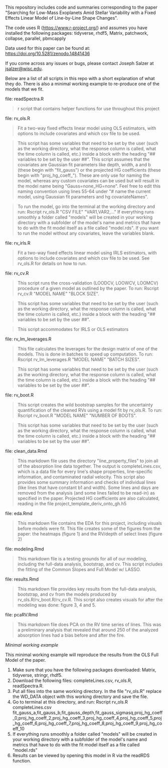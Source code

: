 This repository includes code and summaries corresponding to the paper "Searching for Low-Mass Exoplanets Amid Stellar Variability with a Fixed Effects Linear Model of Line-by-Line Shape Changes".

The code uses R (https://www.r-project.org/) and assumes you have installed the following packages:
tidyverse, rhdf5, Matrix, patchwork, collapse, parallel, pbmcapply

Data used for this paper can be found at: https://doi.org/10.5281/zenodo.14841436

If you come across any issues or bugs, please contact Joseph Salzer at jsalzer@wisc.edu.

Below are a list of all scripts in this repo with a short explanation of what they do. There is also a minimal working example to re-produce one of the models that we fit.

file: readSpectra.R <br>
> r script that contains helper functions for use throughout this project

file: rv_ols.R <br>
> Fit a two-way fixed effects linear model using OLS estimators, with options to include covariates and which csv file to be used.

> This script has some variables that need to be set by the user (such as the working directory, what the response column is called, what the time column is called, etc.) inside a block with the heading "## variables to be set by the user ##". This script assumes that the covariates are Gaussian fit parameters like depth, width, a and b (these begin with "fit_gauss") or the projected HG coefficients (these begin with "proj_hg_coeff_"). These are only use for naming the model, whereas any custom covariates can be used but will result in the model name being "Gauss=none_HG=none". Feel free to edit this naming convention using lines 55-64 under "# name the current model, using Gaussian fit parameters and hg covariateNames".

> To run the model, go into the terminal at the working directory and run: Rscript rv_ols.R "CSV FILE" "VAR1,VAR2,..." If everything runs smoothly a folder called "models" will be created in your working directory with a subfolder of the model's name and metrics that have to do with the fit model itself as a file called "model.rds".  If you want to run the model without any covariates, leave the variables blank. 

file: rv_irls.R <br>
> Fit a two-way fixed effects linear model using IRLS estimators, with options to include covariates and which csv file to be used. See rv_ols.R for details on how to run.


file: rv_cv.R <br>
> This script runs the cross-validation (LOODCV, LOOWCV, LOOMCV) procedure of a given model as outlined by the paper. To run: Rscript rv_cv.R "MODEL NAME" "BLOCK SIZE".

> This script has some variables that need to be set by the user (such as the working directory, what the response column is called, what the time column is called, etc.) inside a block with the heading "## variables to be set by the user ##". 

> This script accommodates for IRLS or OLS estimators

file: rv_lm_leverages.R <br>
> This file calculates the leverages for the design matrix of one of the models. This is done in batches to speed up computation. To run: Rscript rv_lm_leverages.R "MODEL NAME" "BATCH SIZES". 

> This script has some variables that need to be set by the user (such as the working directory, what the response column is called, what the time column is called, etc.) inside a block with the heading "## variables to be set by the user ##". 

file: rv_boot.R <br>
> This script creates the wild bootstrap samples for the uncertainty quantification of the cleaned RVs using a model fit by rv_ols.R. To run: Rscript rv_boot.R "MODEL NAME" "NUMBER OF BOOTS". 

> This script has some variables that need to be set by the user (such as the working directory, what the response column is called, what the time column is called, etc.) inside a block with the heading "## variables to be set by the user ##". 

file: clean_data.Rmd <br>
> This markdown file uses the directory "line_property_files" to join all of the absorption line data together. The output is completeLines.csv, which is a data file for every line's shape properties, line-specific information, and contaminated radial velocity. This script also provides some summary information and checks of individual lines (like lines that have constant b1 and width). Some lines and days are removed from the analysis (and some lines failed to be read-in) as specified in the paper. Projected HG coefficients are also calculated, reading in the file project_template_deriv_onto_gh.h5
	
file: eda.Rmd <br>
> This markdown file contains the EDA for this project, including visuals before models were fit. This file creates some of the figures from the paper: the heatmaps (figure 1) and the RV/depth of select lines (figure 2)

file: modeling.Rmd <br>
> This markdown file is a testing grounds for all of our modeling, including the full-data analysis, bootstrap, and cv. This script includes the fitting of the Common Slopes and Full Model w/ LASSO.

file: results.Rmd <br>
> This markdown file provides key results from the full-data analysis, bootstrap, and cv from the models produced by rv_ols.R/rv_boot.R/rv_cv.R. This script also creates visuals for after the modeling was done: figure 3, 4 and 5.
	
file: pcaRV.Rmd <br>
> This markdown file does PCA on the RV time series of lines. This was a preliminary analysis that revealed that around 250 of the analyzed absorption lines had a bias before and after the fire.


*Minimal working example*

This minimal working example will reproduce the results from the OLS Full Model of the paper.

1. Make sure that you have the following packages downloaded: Matrix, tidyverse, stringr, rhdf5.
2. Download the following files: completeLines.csv, rv_ols.R, readSpectra.R.
3. Put all files into the same working directory. In the file "rv_ols.R" replace the WD_DATA object with this working directory and save the file.
4. Go to terminal at this directory, and run: Rscript rv_ols.R completeLines.csv fit_gauss_a,fit_gauss_b,fit_gauss_depth,fit_gauss_sigmasq,proj_hg_coeff_0,proj_hg_coeff_2,proj_hg_coeff_3,proj_hg_coeff_4,proj_hg_coeff_5,proj_hg_coeff_6,proj_hg_coeff_7,proj_hg_coeff_8,proj_hg_coeff_9,proj_hg_coeff_10
5. If everything runs smoothly a folder called "models" will be created in your working directory with a subfolder of the model's name and metrics that have to do with the fit model itself as a file called "model.rds"
6. Results can be viewed by opening this model in R via the readRDS function.